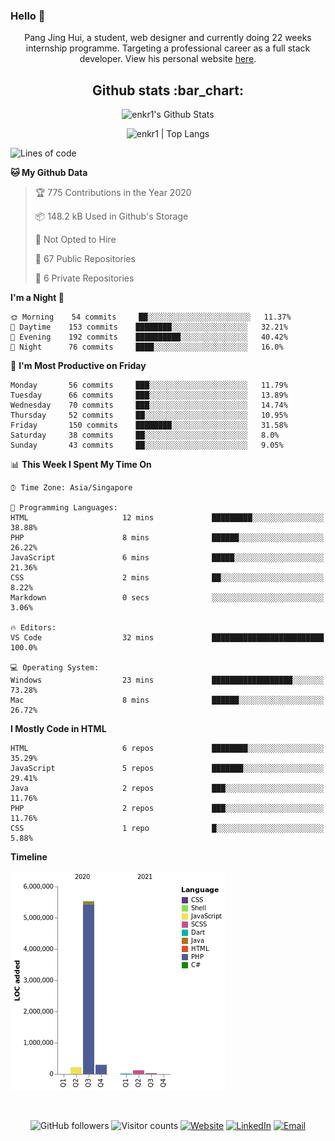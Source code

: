 ### Hello 👋

<p align="center">
  Pang Jing Hui, a student, web designer and currently doing 22 weeks internship programme. 
  Targeting a professional career as a full stack developer. 
  View his personal website <a href="https://enkr.business" target="_blank">here</a>.
</p>

<div>
  
  <h2 align="center">Github stats :bar_chart:</h2>
  
  <p align="center">
    <img alt="enkr1's Github Stats" src="https://github-readme-stats.vercel.app/api?username=enkr1&show_icons=true&hide_border=true&count_private=true&show_icons=true&theme=tokyonight" />
  </p>

  <p align="center">
    <img src="https://github-readme-stats.vercel.app/api/top-langs/?username=enkr1&layout=compact&hide_border=true&count_private=true&theme=tokyonight" alt="enkr1 |  Top Langs" />
  </p>

</div>

<!--START_SECTION:waka-->
![Lines of code](https://img.shields.io/badge/From%20Hello%20World%20I%27ve%20Written-6.0%20million%20lines%20of%20code-blue)

**🐱 My Github Data** 

> 🏆 775 Contributions in the Year 2020
 > 
> 📦 148.2 kB Used in Github's Storage 
 > 
> 🚫 Not Opted to Hire
 > 
> 📜 67 Public Repositories 
 > 
> 🔑 6 Private Repositories  
 > 
**I'm a Night 🦉** 

```text
🌞 Morning    54 commits     ██░░░░░░░░░░░░░░░░░░░░░░░   11.37% 
🌆 Daytime    153 commits    ████████░░░░░░░░░░░░░░░░░   32.21% 
🌃 Evening    192 commits    ██████████░░░░░░░░░░░░░░░   40.42% 
🌙 Night      76 commits     ████░░░░░░░░░░░░░░░░░░░░░   16.0%

```
📅 **I'm Most Productive on Friday** 

```text
Monday       56 commits     ███░░░░░░░░░░░░░░░░░░░░░░   11.79% 
Tuesday      66 commits     ███░░░░░░░░░░░░░░░░░░░░░░   13.89% 
Wednesday    70 commits     ███░░░░░░░░░░░░░░░░░░░░░░   14.74% 
Thursday     52 commits     ██░░░░░░░░░░░░░░░░░░░░░░░   10.95% 
Friday       150 commits    ████████░░░░░░░░░░░░░░░░░   31.58% 
Saturday     38 commits     ██░░░░░░░░░░░░░░░░░░░░░░░   8.0% 
Sunday       43 commits     ██░░░░░░░░░░░░░░░░░░░░░░░   9.05%

```


📊 **This Week I Spent My Time On** 

```text
⌚︎ Time Zone: Asia/Singapore

💬 Programming Languages: 
HTML                     12 mins             █████████░░░░░░░░░░░░░░░░   38.88% 
PHP                      8 mins              ██████░░░░░░░░░░░░░░░░░░░   26.22% 
JavaScript               6 mins              █████░░░░░░░░░░░░░░░░░░░░   21.36% 
CSS                      2 mins              ██░░░░░░░░░░░░░░░░░░░░░░░   8.22% 
Markdown                 0 secs              ░░░░░░░░░░░░░░░░░░░░░░░░░   3.06%

🔥 Editors: 
VS Code                  32 mins             █████████████████████████   100.0%

💻 Operating System: 
Windows                  23 mins             ██████████████████░░░░░░░   73.28% 
Mac                      8 mins              ██████░░░░░░░░░░░░░░░░░░░   26.72%

```

**I Mostly Code in HTML** 

```text
HTML                     6 repos             ████████░░░░░░░░░░░░░░░░░   35.29% 
JavaScript               5 repos             ███████░░░░░░░░░░░░░░░░░░   29.41% 
Java                     2 repos             ███░░░░░░░░░░░░░░░░░░░░░░   11.76% 
PHP                      2 repos             ███░░░░░░░░░░░░░░░░░░░░░░   11.76% 
CSS                      1 repo              █░░░░░░░░░░░░░░░░░░░░░░░░   5.88%

```


**Timeline**

![Chart not found](https://raw.githubusercontent.com/enkr1/enkr1/master/charts/bar_graph.png) 


<!--END_SECTION:waka-->

<br>

<div align="center">
  <p>
  
  ![GitHub followers](https://img.shields.io/github/followers/enkr1?label=Follow&style=social)
  ![Visitor counts](https://visitor-badge.glitch.me/badge?page_id=enkr1.enkr1)
  <a href="https://enkr.business/" target="_blank"><img alt="Website" src="https://img.shields.io/badge/Website-enkr.business-blue?style=flat&logo=google-chrome"></a>
  <a href="https://www.linkedin.com/in/jinghuipang/" target="_blank"><img alt="LinkedIn" src="https://img.shields.io/badge/LinkedIn-@jinghuipang-blue?style=flat&logo=linkedin"></a>
  <a href="mailto:enkr99@gmail.com"><img alt="Email" src="https://img.shields.io/badge/Email-enkr99@gmail.com-blue?style=flat&logo=gmail"></a>

  </p>
</div>
